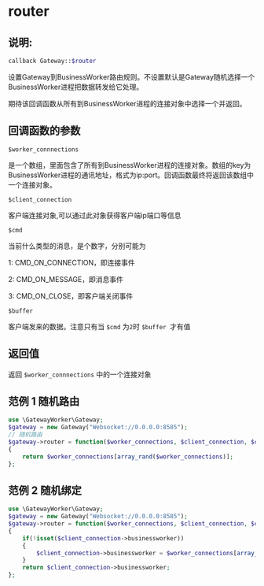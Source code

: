 # router

## 说明:
```php
callback Gateway::$router
```

设置Gateway到BusinessWorker路由规则。不设置默认是Gateway随机选择一个BusinessWorker进程把数据转发给它处理。

期待该回调函数从所有到BusinessWorker进程的连接对象中选择一个并返回。


## 回调函数的参数

``` $worker_connnections ```

是一个数组，里面包含了所有到BusinessWorker进程的连接对象。数组的key为BusinessWorker进程的通讯地址，格式为ip:port。回调函数最终将返回该数组中一个连接对象。


``` $client_connection ```

客户端连接对象,可以通过此对象获得客户端ip端口等信息

``` $cmd ```

当前什么类型的消息，是个数字，分别可能为

1: CMD_ON_CONNECTION，即连接事件

2: CMD_ON_MESSAGE，即消息事件

3: CMD_ON_CLOSE，即客户端关闭事件


``` $buffer ```

客户端发来的数据。注意只有当 ``` $cmd ``` 为``` 2 ```时 ```$buffer ```才有值

## 返回值
返回 ```$worker_connnections``` 中的一个连接对象



## 范例 1 随机路由

```php
use \GatewayWorker\Gateway;
$gateway = new Gateway("Websocket://0.0.0.0:8585");
// 随机路由
$gateway->router = function($worker_connections, $client_connection, $cmd, $buffer)
{
    return $worker_connections[array_rand($worker_connections)];
};
```

## 范例 2 随机绑定
```php
use \GatewayWorker\Gateway;
$gateway = new Gateway("Websocket://0.0.0.0:8585");
$gateway->router = function($worker_connections, $client_connection, $cmd, $buffer)
{
    if(!isset($client_connection->businessworker))
    {
        $client_connection->businessworker = $worker_connections[array_rand($worker_connections)];
    }
    return $client_connection->businessworker;
};
```


